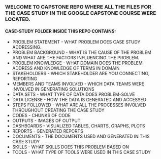 <H3>WELCOME TO CAPSTONE REPO WHERE ALL THE FILES FOR THE CASE STUDY IN THE GOOGLE CAPSTONE COURSE WERE LOCATED. </H3>
<H4>CASE-STUDY FOLDER INSIDE THIS REPO CONTAINS: </H4>
<p>
<ul>
<li> PROBLEM STATEMENT - WHAT PROBLEM DOES CASE STUDY ADDRESSING. </li>
<li> PROBLEM BACKGROUND - WHAT IS THE CAUSE OF THE PROBLEM AND WHAT ARE THE FACTORS INFLUENCING THE PROBLEM.</li>
<li> PROBLEM KNOWLEDGE - WHAT DOMAIN DOES THE PROBLEM ADDRESS AND KNOWLEDGE OF TERMS IN DOMAIN </li>
<li> STAKEHOLDERS - WHICH STAKEHOLDER ARE YOU CONNECTING, REPORTING </li>
<li> MEMBERS AND TEAMS INVOLVED - WHICH DATA TEAMS WERE INVOLVED IN GENERATING SOLUTIONS </li>
<li> DATA SETS - WHAT TYPE OF DATA DOES PROBLEM-SOLVE </li>
<li> DATA LICENSE - HOW THE DATA IS GENERATED AND ACCESSED </li>
<li> STEPS FOLLOWED - WHAT ARE ALL THE PROCESSES INVOLVED THROUGHOUT CREATING THE CASE STUDY </li>
<li> CODES - CHUNKS OF CODE </li>
<li> OUTPUTS - IMAGES OF OUTPUT </li>
<li> DASHBOARDS - VISUALIZED TABLES, CHARTS, GRAPHS, PLOTS </li>
<li> REPORTS - GENERATED REPORTS </li>
<li> DOCUMENTS - THE DOCUMENTS USED AND GENERATED IN THIS CASE STUDY </li>
<li> SKILLS - WHAT SKILLS DOES THIS PROBLEM BASED ON </li>
<li> TOOLS - WHAT TYPE OF TOOLS WERE USED IN THIS CASE STUDY</li>
</ul>
</p>

